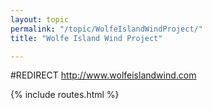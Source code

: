```yaml
---
layout: topic
permalink: "/topic/WolfeIslandWindProject/"
title: "Wolfe Island Wind Project"

---
```


#REDIRECT http://www.wolfeislandwind.com

{% include routes.html %}
